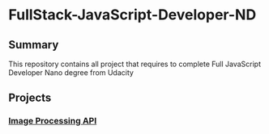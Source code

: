# FullStack-JavaScript-Developer-ND

## Summary  

This repository contains all project that requires to complete Full JavaScript Developer Nano degree from Udacity 

## Projects 

### [Image Processing API](https://github.com/AmaniAlshami/FullStack-JavaScript-Developer-ND/tree/main/Project1-ImageProcessingAPI) 
